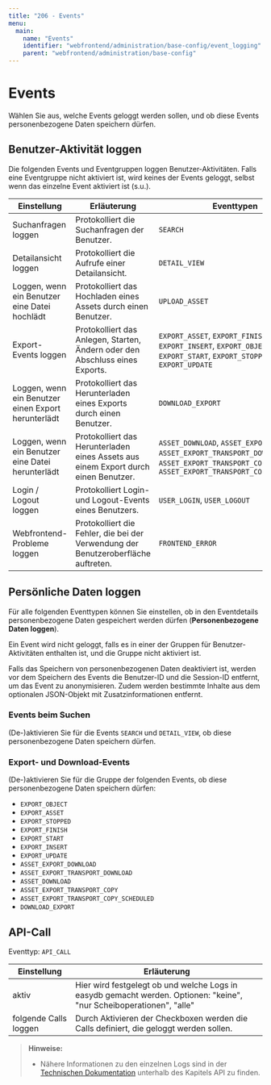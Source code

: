 ```yaml
---
title: "206 - Events"
menu:
  main:
    name: "Events"
    identifier: "webfrontend/administration/base-config/event_logging"
    parent: "webfrontend/administration/base-config"
---
```

# Events

Wählen Sie aus, welche Events geloggt werden sollen, und ob diese Events personenbezogene Daten speichern dürfen.

## Benutzer-Aktivität loggen

Die folgenden Events und Eventgruppen loggen Benutzer-Aktivitäten. Falls eine Eventgruppe nicht aktiviert ist, wird keines der Events geloggt, selbst wenn das einzelne Event aktiviert ist (s.u.).

|Einstellung | Erläuterung | Eventtypen |
|---|---|---|
| Suchanfragen loggen | Protokolliert die Suchanfragen der Benutzer. | `SEARCH` |
| Detailansicht loggen | Protokolliert die Aufrufe einer Detailansicht. | `DETAIL_VIEW` |
| Loggen, wenn ein Benutzer eine Datei hochlädt | Protokolliert das Hochladen eines Assets durch einen Benutzer. | `UPLOAD_ASSET` |
| Export-Events loggen | Protokolliert das Anlegen, Starten, Ändern oder den Abschluss eines Exports. | `EXPORT_ASSET`, `EXPORT_FINISH`, `EXPORT_INSERT`, `EXPORT_OBJECT`, `EXPORT_START`, `EXPORT_STOPPED`, `EXPORT_UPDATE` |
| Loggen, wenn ein Benutzer einen Export herunterlädt | Protokolliert das Herunterladen eines Exports durch einen Benutzer. | `DOWNLOAD_EXPORT` |
| Loggen, wenn ein Benutzer eine Datei herunterlädt | Protokolliert das Herunterladen eines Assets aus einem Export durch einen Benutzer. | `ASSET_DOWNLOAD`, `ASSET_EXPORT_DOWNLOAD`, `ASSET_EXPORT_TRANSPORT_DOWNLOAD`, `ASSET_EXPORT_TRANSPORT_COPY`, `ASSET_EXPORT_TRANSPORT_COPY_SCHEDULED` |
| Login / Logout loggen | Protokolliert Login- und Logout-Events eines Benutzers. | `USER_LOGIN`, `USER_LOGOUT` |
| Webfrontend-Probleme loggen | Protokolliert die Fehler, die bei der Verwendung der Benutzeroberfläche auftreten. | `FRONTEND_ERROR` |

## Persönliche Daten loggen

Für alle folgenden Eventtypen können Sie einstellen, ob in den Eventdetails personenbezogene Daten gespeichert werden dürfen (**Personenbezogene Daten loggen**).

Ein Event wird nicht geloggt, falls es in einer der Gruppen für Benutzer-Aktivitäten enthalten ist, und die Gruppe nicht aktiviert ist.

Falls das Speichern von personenbezogenen Daten deaktiviert ist, werden vor dem Speichern des Events die Benutzer-ID und die Session-ID entfernt, um das Event zu anonymisieren. Zudem werden bestimmte Inhalte aus dem optionalen JSON-Objekt mit Zusatzinformationen entfernt.

### Events beim Suchen

(De-)aktivieren Sie für die Events `SEARCH` und `DETAIL_VIEW`, ob diese personenbezogene Daten speichern dürfen.

### Export- und Download-Events

(De-)aktivieren Sie für die Gruppe der folgenden Events, ob diese personenbezogene Daten speichern dürfen:

* `EXPORT_OBJECT`
* `EXPORT_ASSET`
* `EXPORT_STOPPED`
* `EXPORT_FINISH`
* `EXPORT_START`
* `EXPORT_INSERT`
* `EXPORT_UPDATE`
* `ASSET_EXPORT_DOWNLOAD`
* `ASSET_EXPORT_TRANSPORT_DOWNLOAD`
* `ASSET_DOWNLOAD`
* `ASSET_EXPORT_TRANSPORT_COPY`
* `ASSET_EXPORT_TRANSPORT_COPY_SCHEDULED`
* `DOWNLOAD_EXPORT`

## API-Call

Eventtyp: `API_CALL`

| Einstellung | Erläuterung |
|---|---|
| aktiv | Hier wird festgelegt ob und welche Logs in easydb gemacht werden. Optionen: "keine", "nur Scheiboperationen", "alle" |
| folgende Calls loggen	| Durch Aktivieren der Checkboxen werden die Calls definiert, die geloggt werden sollen. |

> **Hinweise:**
>
> - Nähere Informationen zu den einzelnen Logs sind in der [Technischen Dokumentation](https://docs.easydb.de/en/technical/api) unterhalb des Kapitels API zu finden.
